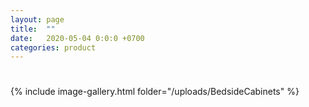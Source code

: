```yaml
---
layout: page
title:  ""
date:   2020-05-04 0:0:0 +0700
categories: product
---
```

# 

{% include image-gallery.html folder="/uploads/BedsideCabinets" %}